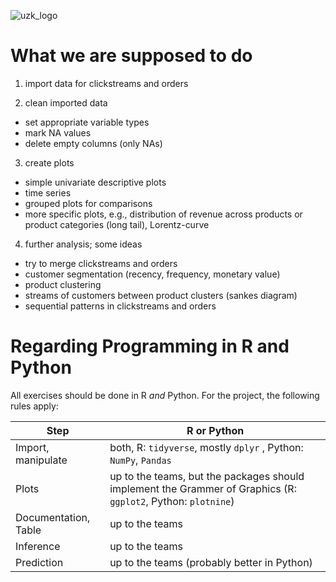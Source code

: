 ![uzk_logo](uzk.png)

# What we are supposed to do

1) import data for clickstreams and orders <br>

2) clean imported data
* set appropriate variable types
* mark NA values
* delete empty columns (only NAs)

3) create plots<br>
* simple univariate descriptive plots
* time series
* grouped plots for comparisons
* more specific plots, e.g., distribution of revenue across products or
product categories (long tail), Lorentz-curve

4) further analysis; some ideas
* try to merge clickstreams and orders
* customer segmentation (recency, frequency, monetary value)
* product clustering
* streams of customers between product clusters (sankes diagram)
* sequential patterns in clickstreams and orders

# Regarding Programming in R and Python

All exercises should be done in R _and_ Python. For the project, the following
rules apply:


Step  | R or Python
--|--
Import, manipulate  |  both, R: `tidyverse`, mostly `dplyr` , Python: `NumPy`, `Pandas`
Plots  |  up to the teams, but the packages should implement the Grammer of Graphics (R: `ggplot2`, Python: `plotnine`)
Documentation, Table  |  up to the teams
Inference  |  up to the teams
Prediction |  up to the teams (probably better in Python)
